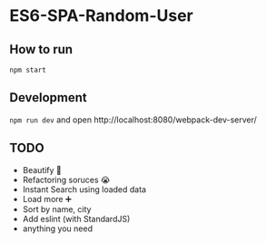 # ES6-SPA-Random-User

## How to run
```
npm start
```

## Development

`npm run dev` and open http://localhost:8080/webpack-dev-server/

## TODO

- Beautify :lipstick:
- Refactoring soruces :sob:
- Instant Search using loaded data 
- Load more :heavy_plus_sign: 
- Sort by name, city
- Add eslint (with StandardJS)
- anything you need 